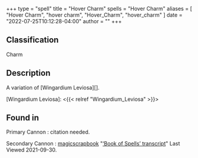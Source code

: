 +++
type = "spell"
title = "Hover Charm"
spells = "Hover Charm"
aliases = [
  "Hover Charm",
  "hover charm",
  "Hover_Charm",
  "hover_charm"
]
date = "2022-07-25T10:12:28-04:00"
author = ""
+++

## Classification

Charm

## Description

A variation of [Wingardium Leviosa][].

[Wingardium Leviosa]: <{{< relref "Wingardium_Leviosa" >}}>
## Found in

Primary Cannon
:   citation needed.

Secondary Cannon
:   [magicscrapbook](https://magicscrapbook.tumblr.com/)
    "[‘Book of Spells’ transcript](https://magicscrapbook.tumblr.com/post/162085200042/book-of-spells-transcript)"
    Last Viewed 2021-09-30.
